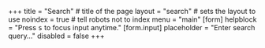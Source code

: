 +++
title = "Search" # title of the page
layout = "search" # sets the layout to use
noindex = true # tell robots not to index
menu = "main"
[form]
  helpblock = "Press <kbd>s</kbd> to focus input anytime."
[form.input]
  placeholder = "Enter search query…"
  disabled = false
+++
